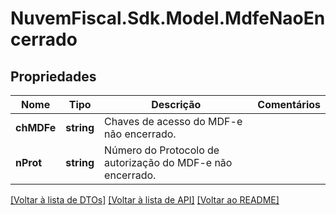 # NuvemFiscal.Sdk.Model.MdfeNaoEncerrado

## Propriedades

Nome | Tipo | Descrição | Comentários
------------ | ------------- | ------------- | -------------
**chMDFe** | **string** | Chaves de acesso do MDF-e não encerrado. | 
**nProt** | **string** | Número do Protocolo de autorização do MDF-e não encerrado. | 

[[Voltar à lista de DTOs]](../README.md#documentation-for-models) [[Voltar à lista de API]](../README.md#documentation-for-api-endpoints) [[Voltar ao README]](../README.md)


